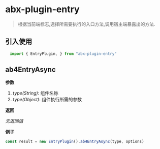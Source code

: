 # abx-plugin-entry

> 根据当前端标志,选择所需要执行的入口方法,调用宿主端暴露出的方法.

## 引入使用
``` javascript
  import { EntryPlugin, } from "abx-plugin-entry"
```

## ab4EntryAsync

**参数**

  1. *type(String)*: 组件名称
  2. *type(Object)*: 组件执行所需的参数

**返回**

  *无返回值*

**例子**

  ```javascript
  const result = new EntryPlugin().ab4EntryAsync(type, options)
  ```

<!-- | 参数 | 说明 | 类型 |
| --- | --- | --- |
| type | 组件名称 | string |
| options | 组件执行所需的参数 | object | -->